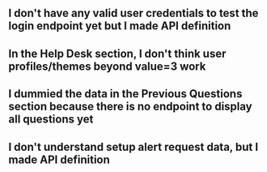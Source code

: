 I don't have any valid user credentials to test the login endpoint yet but I made API definition
----------------
In the Help Desk section, I don't think user profiles/themes beyond value=3 work
----------------
I dummied the data in the Previous Questions section because there is no endpoint to display all questions yet 
----------------
I don't understand setup alert request data, but I made API definition
----------------